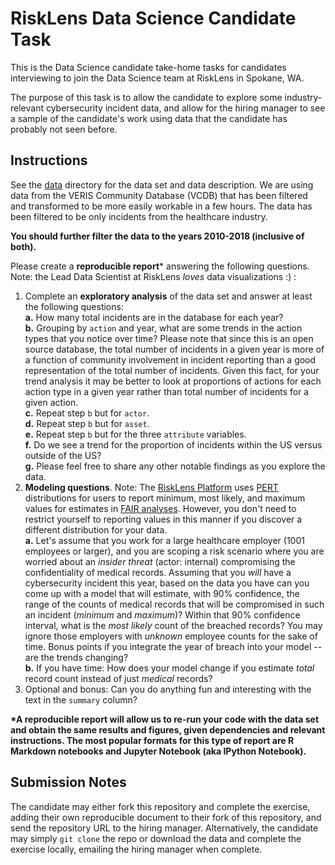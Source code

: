 # RiskLens Data Science Candidate Task

This is the Data Science candidate take-home tasks for candidates interviewing to join the Data Science team at RiskLens in Spokane, WA.

The purpose of this task is to allow the candidate to explore some industry-relevant cybersecurity incident data, and allow for the hiring manager to see a sample of the candidate's work using data that the candidate has probably not seen before.

## Instructions

See the [data](./data/) directory for the data set and data description. We are using data from the VERIS Community Database (VCDB) that has been filtered and transformed to be more easily workable in a few hours. The data has been filtered to be only incidents from the healthcare industry. 

**You should further filter the data to the years 2010-2018 (inclusive of both).**

Please create a **reproducible report*** answering the following questions. Note: the Lead Data Scientist at RiskLens *loves* data visualizations :) :  

  1. Complete an **exploratory analysis** of the data set and answer at least the following questions:  
    **a.** How many total incidents are in the database for each year?  
    **b.** Grouping by `action` and year, what are some trends in the action types that you notice over time? Please note that since this is an open source database, the total number of incidents in a given year is more of a function of community involvement in incident reporting than a good representation of the total number of incidents. Given this fact, for your trend analysis it may be better to look at proportions of actions for each action type in a given year rather than total number of incidents for a given action.  
    **c.** Repeat step `b` but for `actor`.  
    **d.** Repeat step `b` but for `asset`.  
    **e.** Repeat step `b` but for the three `attribute` variables.  
    **f.** Do we see a trend for the proportion of incidents within the US versus outside of the US?  
    **g.** Please feel free to share any other notable findings as you explore the data.  
  2. **Modeling questions**. Note: The [RiskLens Platform](https://www.risklens.com/platform) uses [PERT](https://www.statisticshowto.datasciencecentral.com/pert-distribution/) distributions for users to report minimum, most likely, and maximum values for estimates in [FAIR analyses](https://www.risklens.com/what-is-fair). However, you don't need to restrict yourself to reporting values in this manner if you discover a different distribution for your data.  
    **a.** Let's assume that you work for a large healthcare employer (1001 employees or larger), and you are scoping a risk scenario where you are worried about an *insider threat* (actor: internal) compromising the confidentiality of medical records. Assuming that you *will* have a cybersecurity incident this year, based on the data you have can you come up with a model that will estimate, with 90% confidence, the range of the counts of medical records that will be compromised in such an incident (*minimum* and *maximum*)? Within that 90% confidence interval, what is the *most likely* count of the breached records?  You may ignore those employers with *unknown* employee counts for the sake of time. Bonus points if you integrate the year of breach into your model -- are the trends changing?  
    **b.** If you have time: How does your model change if you estimate *total* record count instead of just *medical* records?  
  3. Optional and bonus: Can you do anything fun and interesting with the text in the `summary` column?



**\*A reproducible report will allow us to re-run your code with the data set and obtain the same results and figures, given dependencies and relevant instructions. The most popular formats for this type of report are R Markdown notebooks and Jupyter Notebook (aka IPython Notebook).**


## Submission Notes

The candidate may either fork this repository and complete the exercise, adding their own reproducible document to their fork of this repository, and send the repository URL to the hiring manager. Alternatively, the candidate may simply `git clone` the repo or download the data and complete the exercise locally, emailing the hiring manager when complete. 
